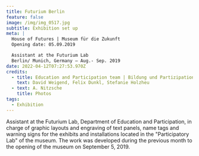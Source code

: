 ```yaml
---
title: Futurium Berlin
feature: false
image: /img/img_0517.jpg
subtitle: Exhibition set up
meta: |
  House of Futures | Museum für die Zukunft
  Opening date: 05.09.2019

  Assistant at the Futurium Lab
  Berlin/ Munich, Germany – Aug.- Sep. 2019
date: 2022-04-12T07:27:53.970Z
credits:
  - title: Education and Participation team | Bildung und Partizipation Team
    text: David Weigend, Felix Dunkl, Stefanie Holzheu
  - text: A. Nitzsche
    title: Photos
tags:
  - Exhibition
---
```

Assistant at the Futurium Lab, Department of Education and Participation, in charge of graphic layouts and engraving of text panels, name tags and warning signs for the exhibits and installations located in the "Participatory Lab" of the museum. The work was developed during the previous month to the opening of the museum on September 5, 2019.